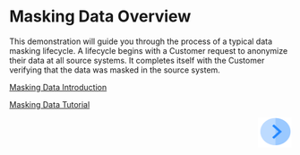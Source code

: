 # Masking Data Overview

This demonstration will guide you through the process of a typical data masking lifecycle. A lifecycle begins with a Customer request to anonymize their data at all source systems. It completes itself with the Customer verifying that the data was masked in the source system.

[Masking Data Introduction](/articles/demo_project/DPM_Demo_Project/05_Masking/02_Masking_Data_Introduction.md)

[Masking Data Tutorial](/articles/demo_project/DPM_Demo_Project/05_Masking/03_01_Masking_Data_Tutorial.md)



[<img align="right" width="60" height="54" src="/articles/demo_project/DPM_Demo_Project/images/Next.png">](/articles/demo_project/DPM_Demo_Project/05_Masking/02_Masking_Data_Introduction.md)
